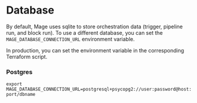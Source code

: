 # Database

By default, Mage uses sqlite to store orchestration data (trigger, pipeline run, and block run). To use a different database, you can set the `MAGE_DATABASE_CONNECTION_URL` environment variable.

In production, you can set the environment variable in the corresponding Terraform script.

### Postgres
`export MAGE_DATABASE_CONNECTION_URL=postgresql+psycopg2://user:password@host:port/dbname`
